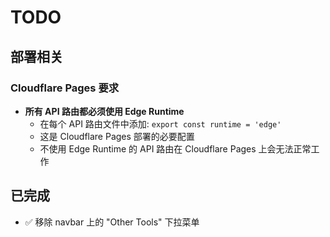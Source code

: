 # TODO

## 部署相关

### Cloudflare Pages 要求
- **所有 API 路由都必须使用 Edge Runtime**
  - 在每个 API 路由文件中添加: `export const runtime = 'edge'`
  - 这是 Cloudflare Pages 部署的必要配置
  - 不使用 Edge Runtime 的 API 路由在 Cloudflare Pages 上会无法正常工作

## 已完成
- ✅ 移除 navbar 上的 "Other Tools" 下拉菜单